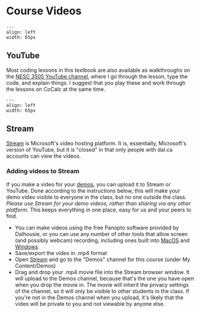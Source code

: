# Course Videos
```{figure} https://upload.wikimedia.org/wikipedia/commons/9/90/Logo_of_YouTube_%282013-2015%29.svg
---
align: left
width: 65px
```

## YouTube
Most coding lessons in this textbook are also available as walkthroughs on the [NESC 3505 YouTube channel](https://youtube.com/playlist?list=PLtfEWMIgWS22MMZjPIzBRE2cHhMcvEKwp), where I go through the lesson, type the code, and explain things. I suggest that you play these and work through the lessons on CoCalc at the same time.


```{figure} images/stream_logo.png
---
align: left
width: 65px
```
## Stream

[Stream](https://web.microsoftstream.com/) is Microsoft's video hosting platform. It is, essentially, Microsoft's version of YouTube, but it is "closed" in that only people with dal.ca accounts can view the videos.

### Adding videos to Stream

If you make a video for your [demos](https://neural-data-science.github.io/NESC_3505/syllabus#demos), you can upload it to Stream or YouTube. Done according to the instructions below, this will make your demo video visible to everyone in the class, but no one outside the class. *Please use Stream for your demo videos, rather than sharing via any other platform*. This keeps everything in one place, easy for us and your peers to find.

- You can make videos using the free Panopto software provided by Dalhousie, or you can use any number of other tools that allow screen (and possibly webcam) recording, including ones built into [MacOS](https://support.apple.com/en-ca/HT208721) and [Windows](https://support.microsoft.com/en-us/windows/record-a-game-clip-on-your-pc-with-xbox-game-bar-2f477001-54d4-1276-9144-b0416a307f3c).
- Save/export the video in .mp4 format
- Open [Stream](https://www.microsoft.com/) and go to the "Demos" channel for this course (under My Content/Demos)
- Drag and drop your .mp4 movie file into the Stream browser window. It will upload to the Demos channel, because that's the one you have open when you drop the movie in. The movie will inherit the privacy settings of the channel, so it will only be visible to other students in the class. If you're not in the Demos channel when you upload, it's likely that the video will be private to you and not viewable by anyone else.
